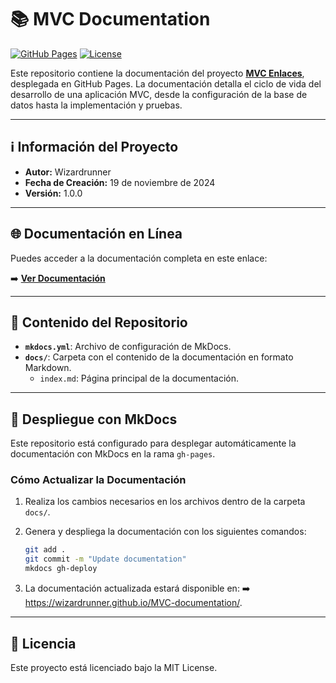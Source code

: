 # 📚 MVC Documentation

[![GitHub Pages](https://img.shields.io/badge/GitHub-Pages-blue?logo=github)](https://wizardrunner.github.io/MVC-documentation/)
[![License](https://img.shields.io/badge/license-MIT-green)](LICENSE)

Este repositorio contiene la documentación del proyecto [**MVC Enlaces**](https://github.com/Wizardrunner/MVC-enlaces), desplegada en GitHub Pages. La documentación detalla el ciclo de vida del desarrollo de una aplicación MVC, desde la configuración de la base de datos hasta la implementación y pruebas.

---

## ℹ️ Información del Proyecto

- **Autor:** Wizardrunner  
- **Fecha de Creación:** 19 de noviembre de 2024  
- **Versión:** 1.0.0  

---

## 🌐 Documentación en Línea

Puedes acceder a la documentación completa en este enlace:

➡️ **[Ver Documentación](https://wizardrunner.github.io/MVC-documentation/)**

---

## 📂 Contenido del Repositorio

- **`mkdocs.yml`**: Archivo de configuración de MkDocs.
- **`docs/`**: Carpeta con el contenido de la documentación en formato Markdown.
  - `index.md`: Página principal de la documentación.

---

## 🚀 Despliegue con MkDocs

Este repositorio está configurado para desplegar automáticamente la documentación con MkDocs en la rama `gh-pages`. 

### Cómo Actualizar la Documentación

1. Realiza los cambios necesarios en los archivos dentro de la carpeta `docs/`.
2. Genera y despliega la documentación con los siguientes comandos:

   ```bash
   git add .
   git commit -m "Update documentation"
   mkdocs gh-deploy

   ```
3. La documentación actualizada estará disponible en:
➡️ https://wizardrunner.github.io/MVC-documentation/.

---

## 📝 Licencia
Este proyecto está licenciado bajo la MIT License.

